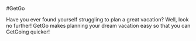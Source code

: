 #GetGo

Have you ever found yourself struggling to plan a great vacation? Well, look no further! GetGo makes planning your dream vacation easy so that you can GetGoing quicker!


